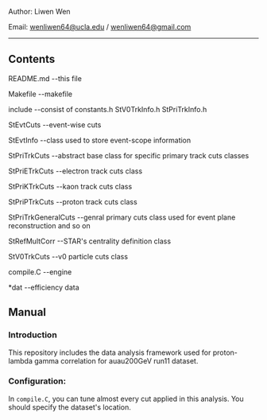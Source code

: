Author: Liwen Wen

Email: wenliwen64@ucla.edu / wenliwen64@gmail.com

**************

## Contents
README.md                   --this file

Makefile                    --makefile

include                     --consist of constants.h StV0TrkInfo.h StPriTrkInfo.h 

StEvtCuts                   --event-wise cuts

StEvtInfo                   --class used to store event-scope information

StPriTrkCuts                --abstract base class for specific primary track cuts classes

StPriETrkCuts               --electron track cuts class

StPriKTrkCuts               --kaon track cuts class

StPriPTrkCuts               --proton track cuts class

StPriTrkGeneralCuts         --genral primary cuts class used for event plane reconstruction and so on

StRefMultCorr               --STAR's centrality definition class

StV0TrkCuts                 --v0 particle cuts class

compile.C                   --engine

*dat                        --efficiency data

## Manual

### Introduction
This repository includes the data analysis framework used for proton-lambda gamma correlation for auau200GeV run11 dataset.

### Configuration:
In `compile.C`, you can tune almost every cut applied in this analysis. You should specify the dataset's location.
